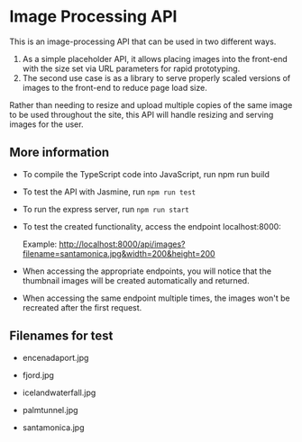 # Image Processing API

This is an image-processing API that can be used in two different ways.

1. As a simple placeholder API, it allows placing images into the front-end with the size set via URL parameters for rapid prototyping.
2. The second use case is as a library to serve properly scaled versions of images to the front-end to reduce page load size.

Rather than needing to resize and upload multiple copies of the same image to be used throughout the site, this API will handle resizing and serving images for the user.

## More information

- To compile the TypeScript code into JavaScript, run npm run build

- To test the API with Jasmine, run `npm run test`

- To run the express server, run `npm run start`

- To test the created functionality, access the endpoint localhost:8000:

  Example: [http://localhost:8000/api/images?filename=santamonica.jpg&width=200&height=200](http://localhost:8000/api/images?filename=santamonica.jpg&width=200&height=200)

- When accessing the appropriate endpoints, you will notice that the thumbnail images will be created automatically and returned.

- When accessing the same endpoint multiple times, the images won't be recreated after the first request.


## Filenames for test
- encenadaport.jpg

- fjord.jpg

- icelandwaterfall.jpg

- palmtunnel.jpg

- santamonica.jpg
